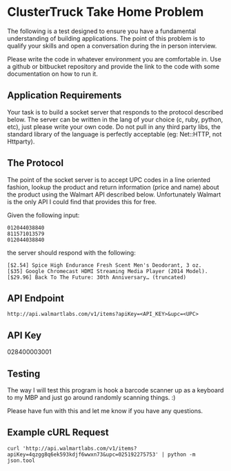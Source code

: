 # ClusterTruck Take Home Problem

The following is a test designed to ensure you have a fundamental understanding of building applications. The point of this problem is to qualify your skills and open a conversation during the in person interview.

Please write the code in whatever environment you are comfortable in. Use a github or bitbucket repository and provide the link to the code with some documentation on how to run it.

## Application Requirements

Your task is to build a socket server that responds to the protocol described below. The server can be written in the lang of your choice (c, ruby, python, etc), just please write your own code. Do not pull in any third party libs, the standard library of the language is perfectly acceptable (eg: Net::HTTP, not Httparty).

## The Protocol

The point of the socket server is to accept UPC codes in a line oriented fashion, lookup the product and return information (price and name) about the product using the Walmart API described below. Unfortunately Walmart is the only API I could find that provides this for free.

Given the following input:

```
012044038840
811571013579
012044038840
```

the server should respond with the following:

```
[$2.54] Spice High Endurance Fresh Scent Men's Deodorant, 3 oz.
[$35] Google Chromecast HDMI Streaming Media Player (2014 Model).
[$29.96] Back To The Future: 30th Anniversary… (truncated)
```

## API Endpoint

`http://api.walmartlabs.com/v1/items?apiKey=<API_KEY>&upc=<UPC>`

## API Key

028400003001

## Testing

The way I will test this program is hook a barcode scanner up as a keyboard to my MBP and just go around randomly scanning things. :)

Please have fun with this and let me know if you have any questions.

## Example cURL Request

`curl 'http://api.walmartlabs.com/v1/items?apiKey=4qzgg8q6ek593kdjf6wwxn73&upc=025192275753' | python -m json.tool`
